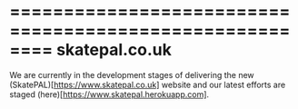 ========================================================
skatepal.co.uk
========================================================

We are currently in the development stages of delivering the new (SkatePAL)[https://www.skatepal.co.uk] website and our latest efforts are staged (here)[https://www.skatepal.herokuapp.com].
